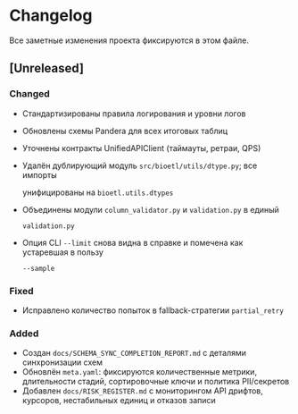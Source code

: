 # Changelog

Все заметные изменения проекта фиксируются в этом файле.

## [Unreleased]

### Changed

- Стандартизированы правила логирования и уровни логов
- Обновлены схемы Pandera для всех итоговых таблиц
- Уточнены контракты UnifiedAPIClient (таймауты, ретраи, QPS)
- Удалён дублирующий модуль `src/bioetl/utils/dtype.py`; все импорты

  унифицированы на `bioetl.utils.dtypes`

- Объединены модули `column_validator.py` и `validation.py` в единый

  `validation.py`

- Опция CLI `--limit` снова видна в справке и помечена как устаревшая в пользу

  `--sample`

### Fixed

- Исправлено количество попыток в fallback-стратегии `partial_retry`

### Added

- Создан `docs/SCHEMA_SYNC_COMPLETION_REPORT.md` с деталями синхронизации схем
- Обновлён `meta.yaml`: фиксируются количественные метрики, длительности стадий, сортировочные ключи и политика PII/секретов
- Добавлен `docs/RISK_REGISTER.md` с мониторингом API дрифтов, курсоров, нестабильных единиц и отказов записи

